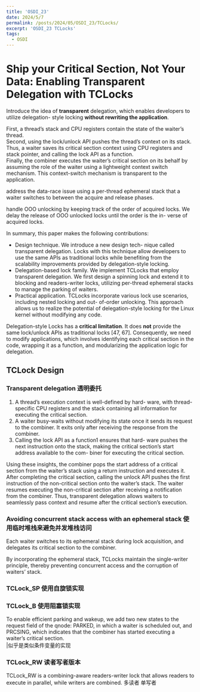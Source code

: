 ```yaml
---
title: 'OSDI_23'
date: 2024/5/7
permalink: /posts/2024/05/OSDI_23/TCLocks/
excerpt: 'OSDI_23 TCLocks'
tags:
  - OSDI
---
```

# Ship your Critical Section, Not Your Data: Enabling Transparent Delegation with TCLocks

Introduce the idea of **transparent** delegation, which enables developers to utilize delegation- style locking **without rewriting the application**. 

First, a thread’s stack and CPU registers contain the state of the waiter’s thread.  
Second, using the lock/unlock API pushes the thread’s context on its stack. Thus, a waiter saves its critical section context using CPU registers and stack pointer, and calling the lock API as a function.   
Finally, the combiner executes the waiter’s critical section on its behalf by assuming the role of the waiter using a lightweight context switch mechanism. This context-switch mechanism is transparent to the application.

address the data-race issue using a per-thread ephemeral stack that a waiter switches to between the acquire and release phases.

handle OOO unlocking by keeping track of the order of acquired locks. We delay the release of OOO unlocked locks until the order is the in- verse of acquired locks.

In summary, this paper makes the following contributions:   
* Design technique. We introduce a new design tech- nique called transparent delegation. Locks with this
technique allow developers to use the same APIs as traditional locks while benefiting from the scalability improvements provided by delegation-style locking.
* Delegation-based lock family. We implement TCLocks that employ transparent delegation. We first design a spinning lock and extend it to blocking and readers-writer locks, utilizing per-thread ephemeral stacks to manage the parking of waiters.
* Practical application. TCLocks incorporate various lock use scenarios, including nested locking and out- of-order unlocking. This approach allows us to realize the potential of delegation-style locking for the Linux kernel without modifying any code.

Delegation-style Locks has a **critical limitation**. It does **not** provide the same lock/unlock APIs as traditional locks [47, 67]. Consequently, we need to modify applications, which involves identifying each critical section in the code, wrapping it as a function, and modularizing the application logic for delegation. 

## TCLock Design
### Transparent delegation  透明委托
1. A thread’s execution context is well-defined by hard- ware, with thread-specific CPU registers and the stack containing all information for executing the critical section.  
2. A waiter busy-waits without modifying its state once it sends its request to the combiner. It exits only after receiving the response from the combiner.  
3. Calling the lock API as a function1 ensures that hard- ware pushes the next instruction onto the stack, making the critical section’s start address available to the com- biner for executing the critical section.  

Using these insights, the combiner pops the start address of a critical section from the waiter’s stack using a return instruction and executes it. After completing the critical section, calling the unlock API pushes the first instruction of the non-critical section onto the waiter’s stack. The waiter resumes executing the non-critical section after receiving a notification from the combiner. Thus, transparent delegation allows waiters to seamlessly pass context and resume after the critical section’s execution.

### Avoiding concurrent stack access with an ephemeral stack 使用临时堆栈来避免并发堆栈访问

Each waiter switches to its ephemeral stack during lock acquisition, and delegates its critical section to the combiner. 

By incorporating the ephemeral stack, TCLocks maintain the single-writer principle, thereby preventing concurrent access and the corruption of waiters’ stack.

### TCLock_SP 使用自旋锁实现
### TCLock_B 使用阻塞锁实现
To enable efficient parking and wakeup, we add two new states to the request field of the qnode: PARKED, in which a waiter is scheduled out, and PRCSING, which indicates that the combiner has started executing a waiter’s critical section.  
 |似乎是类似条件变量的实现
### TCLock_RW 读者写者版本
TCLock_RW is a combining-aware readers-writer lock that allows readers to execute in parallel, while writers are combined.  多读者 单写者